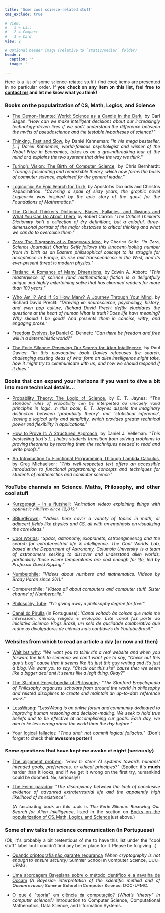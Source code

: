 ```yaml
---
title: 'Some cool science-related stuff'
cms_exclude: true

# View.
#   1 = List
#   2 = Compact
#   3 = Card
view: 2

# Optional header image (relative to `static/media/` folder).
header:
  caption: ''
  image: ''

---
```


<div style="text-align: justify"> 

Here is a list of some science-related stuff I find cool; items are presented in no particular order.
**If you check on any item on this list, feel free to [contact me](../#contact) and let me know what you think!**

### Books on the popularization of CS, Math, Logics, and Science

- [The Demon-Haunted World: Science as a Candle in the Dark](https://www.penguinrandomhouse.com/books/159731/the-demon-haunted-world-by-carl-sagan/), by Carl Sagan: *"How can we make intelligent decisions about our increasingly technology-driven lives if we don’t understand the difference between the myths of pseudoscience and the testable hypotheses of science?"*

- [Thinking, Fast and Slow](https://us.macmillan.com/books/9780374533557/thinkingfastandslow), by Daniel Kahneman: *"In his mega bestseller, [...] Daniel Kahneman, world-famous psychologist and winner of the Nobel Prize in Economics, takes us on a groundbreaking tour of the mind and explains the two systems that drive the way we think."*

- [Turing's Vision: The Birth of Computer Science](https://mitpress.mit.edu/9780262533515/turings-vision/), by Chris Bernhardt:
*"Turing's fascinating and remarkable theory, which now forms the basis of computer science, explained for the general reader."*

- [Logicomix: An Epic Search for Truth](https://www.logicomix.com/en/index.html), by Apostolos Doxiadis and Christos Papadimitriou:
*"Covering a span of sixty years, the graphic novel Logicomix was inspired by the epic story of the quest for the Foundations of Mathematics."* 

- [The Critical Thinker's Dictionary: Biases, Fallacies, and Illusions and What You Can Do About Them](https://www.goodreads.com/book/show/18935911-the-critical-thinker-s-dictionary), by Robert Carroll: *"The Critical Thinker’s Dictionary isn’t a collection of dry definitions, but a colorful, three-dimensional portrait of the major obstacles to critical thinking and what we can do to overcome them."*

- [Zero: The Biography of a Dangerous Idea](https://www.univ.ox.ac.uk/book/zero-biography-dangerous-idea/), by Charles Seife: *"In Zero, Science Journalist Charles Seife follows this innocent-looking number from its birth as an Eastern philosophical concept to its struggle for acceptance in Europe, its rise and transcendence in the West, and its ever-present threat to modern physics."*

- [Flatland: A Romance of Many Dimensions](https://www.goodreads.com/book/show/433567.Flatland), by Edwin A. Abbott: *"This masterpiece of science (and mathematical) fiction is a delightfully unique and highly entertaining satire that has charmed readers for more than 100 years."*

- [Who Am I? And If So How Many? A Journey Through Your Mind](https://www.goodreads.com/book/show/11350713-who-am-i-and-if-so-how-many-a-journey-through-your-mind), by Richard David Precht: *"Drawing on neuroscience, psychology, history, and even pop culture, Richard David Precht deftly elucidates the questions at the heart of human What is truth? Does life have meaning? Why should I be good? And presents them in concise, witty, and engaging prose."*

- [Freedom Evolves](https://www.penguinrandomhouse.com/books/288114/freedom-evolves-by-daniel-c-dennett/), by Daniel C. Dennett: *"Can there be freedom and free will in a deterministic world?"*

- [The Eerie Silence: Renewing Our Search for Alien Intelligence](https://www.harpercollins.com/products/the-eerie-silence-paul-davies?variant=39936005341218), by Paul Davies: *"In this provocative book Davies refocuses the search, challenging existing ideas of what form an alien intelligence might take, how it might try to communicate with us, and how we should respond if it does."*

### Books that can expand your horizons if you want to dive a bit into more technical details...

- [Probability Theory: The Logic of Science](https://www.cambridge.org/core/books/probability-theory/9CA08E224FF30123304E6D8935CF1A99), by E. T. Jaynes: *"The standard rules of probability can be interpreted as uniquely valid principles in logic. In this book, E. T. Jaynes dispels the imaginary distinction between 'probability theory' and 'statistical inference', leaving a logical unity and simplicity, which provides greater technical power and flexibility in applications."*

- [How to Prove It: A Structured Approach](https://www.cambridge.org/highereducation/books/how-to-prove-it/6D2965D625C6836CD4A785A2C843B3DA), by Daniel J. Velleman: *"This bestselling text's [...] helps students transition from solving problems to proving theorems by teaching them the techniques needed to read and write proofs."*

- [An Introduction to Functional Programming Through Lambda Calculus](https://www.goodreads.com/en/book/show/12169041), by Greg Michaelson: *"This well-respected text offers an accessible introduction to functional programming concepts and techniques for students of mathematics and computer science."*

### YouTube channels on Science, Maths, Philosophy, and other cool stuff

- [Kurzgesagt – In a Nutshell](https://www.youtube.com/@kurzgesagt): *"Animation videos explaining things with optimistic nihilism since 12,013."*

- [3Blue1Brown](https://www.youtube.com/@3blue1brown):
  *"Videos here cover a variety of topics in math, or adjacent fields like physics and CS, all with an emphasis on visualizing the core ideas."*

- [Cool Worlds](https://www.youtube.com/@CoolWorldsLab):
  *"Space, astronomy, exoplanets, astroengineering and the search for extraterrestrial life & intelligence.
  The Cool Worlds Lab, based at the Department of Astronomy, Columbia University, is a team of astronomers seeking to discover and understand alien worlds, particularly those where temperatures are cool enough for life, led by Professor David Kipping."*

- [Numberphile](https://www.youtube.com/@numberphile): 
  *"Videos about numbers and mathematics. Videos by Brady Haran since 2011."*

- [Computerphile](https://www.youtube.com/@computerphile):
  *"Videos all about computers and computer stuff. Sister channel of Numberphile."*

- [Philosophy Tube](https://www.youtube.com/@PhilosophyTube): *"I'm giving away a philosophy degree for free!"*

- [Canal do Pirulla](https://www.youtube.com/@Pirulla25/videos) (in Portuguese):
  *"Canal voltado às coisas que mais me interessam: ciência, religião e evolução. Este canal faz parte da iniciativa Science Vlogs Brasil, um selo de qualidade colaborativo que reúne os divulgadores de ciência mais confiáveis do Youtube Brasil."*

### Websites from which to read an article a day (or now and then)

- [Wait but why](https://waitbutwhy.com/): *"We want you to think it’s a real website and when you forward the link to someone we don’t want you to say, “Check out this guy’s blog” cause then it seems like it’s just this guy writing and it’s just a blog. We want you to say, “Check out this site” cause then we seem like a bigger deal and it seems like a legit thing. Okay?"*

- [The Stanford Encyclopedia of Philosophy](https://plato.stanford.edu/): *"The Stanford Encyclopedia of Philosophy organizes scholars from around the world in philosophy and related disciplines to create and maintain an up-to-date reference work."*

- [LessWrong](https://www.lesswrong.com/):  *"LessWrong is an online forum and community dedicated to improving human reasoning and decision-making. We seek to hold true beliefs and to be effective at accomplishing our goals. Each day, we aim to be less wrong about the world than the day before."*

- [Your logical fallacies](https://yourlogicalfallacyis.com/): "*Thou shalt not commit logical fallacies.*" (Don't forget to check their **awesome poster**!)


###  Some questions that have kept me awake at night (seriously)

- [The alignment problem](https://www.youtube.com/watch?v=pYXy-A4siMw): *"How to steer AI systems towards humans' intended goals, preferences, or ethical principles?"* (Spoiler: it's **much** harder than it looks, and if we get it wrong on the first try, humankind could be doomed. No, seriously!)

- [The Fermi paradox](https://waitbutwhy.com/2014/05/fermi-paradox.html): *"The discrepancy between the lack of conclusive evidence of advanced extraterrestrial life and the apparently high likelihood of its existence"*.

  (A fascinating book on this topic is *The Eerie Silence: Renewing Our Search for Alien Intelligence*, listed in the section on [Books on the popularization of CS, Math, Logics, and Science](#books-on-the-popularization-of-cs-math-logics-and-science) just above.)


### Some of my talks for science communication (in Portuguese)

(Ok, it's probably a bit pretentious of me to have this list under the "cool stuff" label, but I couldn't find any better place for it. Please be forgiving...)

- [Quando criptografia não garante segurança](https://youtu.be/ki8YNZypjAc)
      *(When cryptography is not enough to ensure security)*
      Summer School in Computer Science, DCC-UFMG. 
      <!-- [[Talk – Part 1/2]](https://youtu.be/ki8YNZypjAc) [[Talk – Part 2/2]](https://youtu.be/0FerSVZkPes) -->

- [Uma abordagem Bayesiana sobre o método científico e a navalha de Occam](https://youtu.be/BC8VJpjmb4E)
      *(A Bayesian interpretation of the scientific method and of Occam’s razor)*
      Summer School in Computer Science, DCC-UFMG. 
      <!-- [[Talk]](https://youtu.be/BC8VJpjmb4E) -->

- [O que é "teoria" em ciência da computação?](https://www.youtube.com/watch?v=TyAkbOvocnY)
      *(What’s "theory" in computer science?)*
      Introduction to Computer Science, Computational Mathematics, Data Science, and Information Systems. 
      <!-- [[Talk]](https://www.youtube.com/watch?v=TyAkbOvocnY) -->

</div>